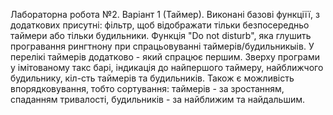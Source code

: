 Лабораторна робота №2. Варіант 1 (Таймер). Виконані базові функціїї, з додаткових присутні: фільтр, щоб відображати тільки безпосередньо таймери або тільки будильники. Функція "Do not disturb", яка глушить програвання рингтнону при спрацьовуванні таймерів/будильникыів. У перелікі таймерів додатково - який спрацює першим. Зверху програми у імітованому такс барі, індикація до найпершого таймеру, найближчого будильнику, кіл-сть таймерів та будильників. Також є можливість впорядковування, тобто сортування: таймерів - за зростанням, спаданням тривалості, будильників - за найближим та найдальшим. 
